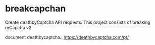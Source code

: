 # breakcapchan
Create deathbyCaptcha API requests. This project consists of breaking reCapcha v2

document deathbycaptcha.: https://deathbycaptcha.com/pt/


